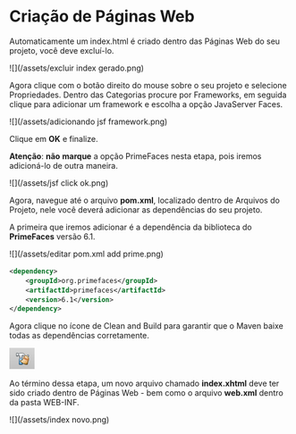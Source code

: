 # Criação de Páginas Web

Automaticamente um index.html é criado dentro das Páginas Web do seu projeto, você deve excluí-lo.

![](/assets/excluir index gerado.png)

Agora clique com o botão direito do mouse sobre o seu projeto e selecione Propriedades. Dentro das Categorias procure por Frameworks, em seguida clique para adicionar um framework e escolha a opção JavaServer Faces.

![](/assets/adicionando jsf framework.png)

Clique em **OK** e finalize.

**Atenção**: **não** **marque** a opção PrimeFaces nesta etapa, pois iremos adicioná-lo de outra maneira.

![](/assets/jsf click ok.png)

Agora, navegue até o arquivo **pom.xml**, localizado dentro de Arquivos do Projeto, nele você deverá adicionar as dependências do seu projeto.

A primeira que iremos adicionar é a dependência da biblioteca do **PrimeFaces** versão 6.1.

![](/assets/editar pom.xml add prime.png)

```XML
<dependency>
    <groupId>org.primefaces</groupId>
    <artifactId>primefaces</artifactId>
    <version>6.1</version>
</dependency>
```

Agora clique no ícone de Clean and Build para garantir que o Maven baixe todas as dependências corretamente.

![](/assets/rebuild.png)

Ao término dessa etapa, um novo arquivo chamado **index.xhtml** deve ter sido criado dentro de Páginas Web - bem como o arquivo **web.xml** dentro da pasta WEB-INF.

![](/assets/index novo.png)

